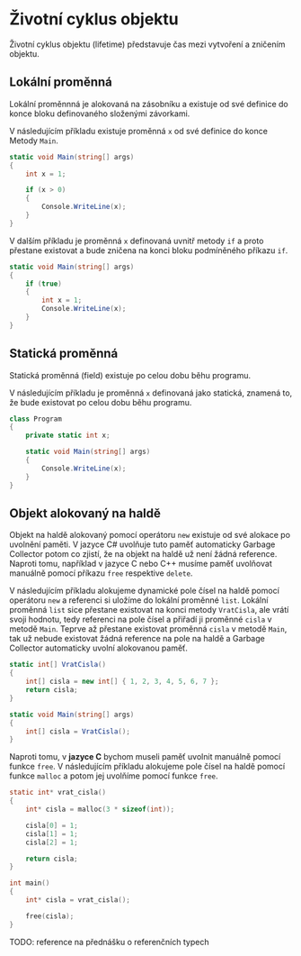 
# Životní cyklus objektu

Životní cyklus objektu (lifetime) představuje čas mezi vytvoření a zničením objektu. 

## Lokální proměnná

Lokální proměnnná je alokovaná na zásobníku a existuje od své definice do konce bloku definovaného složenými závorkami. 

V následujícím příkladu existuje proměnná `x` od své definice do konce Metody `Main`.

```cs 
static void Main(string[] args)
{
    int x = 1;

    if (x > 0)
    {
        Console.WriteLine(x);
    }
}
```

V dalším příkladu je proměnná `x` definovaná uvnitř metody `if` a proto přestane existovat a bude zničena na konci bloku podmíněného příkazu `if`.

```cs 
static void Main(string[] args)
{
    if (true)
    {
        int x = 1;
        Console.WriteLine(x);
    }
}
```

## Statická proměnná

Statická proměnná (field) existuje po celou dobu běhu programu.

V následujícím příkladu je proměnná `x` definovaná jako statická, znamená to, že bude existovat po celou dobu běhu programu.

```cs 
class Program
{
    private static int x;

    static void Main(string[] args)
    {
        Console.WriteLine(x);
    }
}
```

## Objekt alokovaný na haldě

Objekt na haldě alokovaný pomocí operátoru `new` existuje od své alokace po uvolnění paměti. V jazyce C# uvolňuje tuto paměť automaticky Garbage Collector potom co zjistí, že na objekt na haldě už není žádná reference. Naproti tomu, například v jazyce C nebo C++ musíme paměť uvolňovat manuálně pomocí příkazu `free` respektive `delete`.

V následujícím příkladu alokujeme dynamické pole čísel na haldě pomocí operátoru `new` a referenci si uložíme do lokální proměnné `list`. Lokální proměnná `list` sice přestane existovat na konci metody `VratCisla`, ale vrátí svoji hodnotu, tedy referenci na pole čísel a přiřadí ji proměnné `cisla` v metodě `Main`. Teprve až přestane existovat proměnná `cisla` v metodě `Main`, tak už nebude existovat žádná reference na pole na haldě a Garbage Collector automaticky uvolní alokovanou paměť.

```cs 
static int[] VratCisla()
{
    int[] cisla = new int[] { 1, 2, 3, 4, 5, 6, 7 };
    return cisla;
}

static void Main(string[] args)
{
    int[] cisla = VratCisla();
}
```
Naproti tomu, v **jazyce C** bychom museli paměť uvolnit manuálně pomocí funkce `free`. V následujícím příkladu alokujeme pole čísel na haldě pomocí funkce `malloc` a potom jej uvolňíme pomocí funkce `free`.

```c
static int* vrat_cisla()
{
    int* cisla = malloc(3 * sizeof(int));

    cisla[0] = 1;
    cisla[1] = 1;
    cisla[2] = 1;

    return cisla;
}

int main()
{
    int* cisla = vrat_cisla();

    free(cisla);
}
```
TODO: reference na přednášku o referenčních typech
